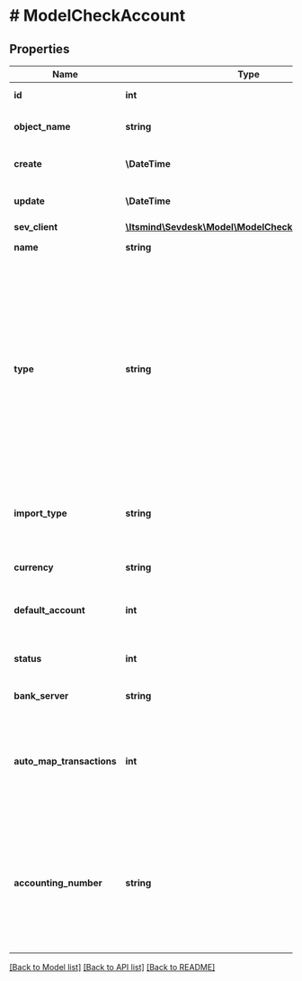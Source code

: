 # # ModelCheckAccount

## Properties

Name | Type | Description | Notes
------------ | ------------- | ------------- | -------------
**id** | **int** | The check account id | [optional] [readonly]
**object_name** | **string** | The check account object name | [optional] [readonly] [default to 'CheckAccount']
**create** | **\DateTime** | Date of check account creation | [optional] [readonly]
**update** | **\DateTime** | Date of last check account update | [optional] [readonly]
**sev_client** | [**\Itsmind\Sevdesk\Model\ModelCheckAccountSevClient**](ModelCheckAccountSevClient.md) |  | [optional]
**name** | **string** | Name of the check account |
**type** | **string** | The type of the check account. Account with a CSV or MT940 import are regarded as online.&lt;br&gt;       Apart from that, created check accounts over the API need to be offline, as online accounts with an active connection       to a bank application can not be managed over the API. |
**import_type** | **string** | Import type. Transactions can be imported by this method on the check account. | [optional]
**currency** | **string** | The currency of the check account. |
**default_account** | **int** | Defines if this check account is the default account. | [optional] [default to self::DEFAULT_ACCOUNT_0]
**status** | **int** | Status of the check account. 0 &lt;-&gt; Archived - 100 &lt;-&gt; Active | [default to self::STATUS_100]
**bank_server** | **string** | Bank server of check account | [optional] [readonly]
**auto_map_transactions** | **int** | Defines if transactions on this account are automatically mapped to invoice and vouchers when imported if possible. | [optional] [default to 1]
**accounting_number** | **string** | The booking account used for this bank account, e.g. 1800 in SKR04 and 1200 in SKR03. Must be unique among all your CheckAccounts. Ignore to use a sensible default. | [optional]

[[Back to Model list]](../../README.md#models) [[Back to API list]](../../README.md#endpoints) [[Back to README]](../../README.md)
